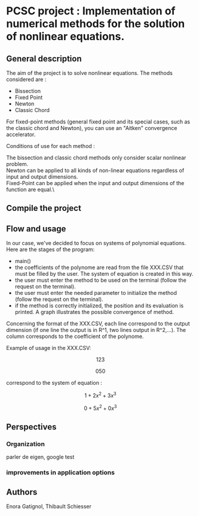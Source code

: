 # PCSC project : Implementation of numerical methods for the solution of nonlinear equations.

## General description
The aim of the project is to solve nonlinear equations. The methods considered are :
- Bissection
- Fixed Point
- Newton
- Classic Chord
  
For fixed-point methods (general fixed point and its special cases, such as the classic chord and Newton), you can use an "Aitken" convergence accelerator. 

Conditions of use for each method :

The bissection and classic chord methods only consider scalar nonlinear problem.\
Newton can be applied to all kinds of non-linear equations regardless of input and output dimensions.\
Fixed-Point can be applied when the input and output dimensions of the function are equal.\

## Compile the project

## Flow and usage

In our case, we've decided to focus on systems of polynomial equations.
Here are the stages of the program:

- main()
- the coefficients of the polynome are read from the file XXX.CSV that must be filled by the user. The system of equation is created in this way.
- the user must enter the method to be used on the terminal (follow the request on the terminal).
- the user must enter the needed parameter to initialize the method (follow the request on the terminal).
- if the method is correctly initialized, the position and its evaluation is printed. A graph illustrates the possible convergence of method.

Concerning the format of the XXX.CSV, each line correspond to the output dimension (if one line the output is in R^1, two lines output in R^2,...). The column corresponds to the coefficient of the polynome.

Example of usage in the XXX.CSV:

$$1 2 3$$

$$0 5 0$$

correspond to the system of equation :

$$1 + 2x^2 + 3x^3$$

$$0 + 5x^2 + 0x^3$$

## Perspectives
### Organization
parler de eigen, google test 
### improvements in application options


## Authors
Enora Gatignol, Thibault Schiesser

